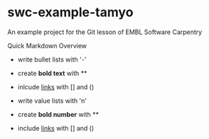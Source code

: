 # swc-example-tamyo
An example project for the Git lesson of EMBL Software Carpentry

Quick Markdown Overview

- write bullet lists with '-'
- create **bold text** with **
- inlcude [links](https://embl.de) with [] and ()

- write value lists with 'n'
- create **bold number** with **
- include [links](https://phe.gov.uk) with [] and ()
